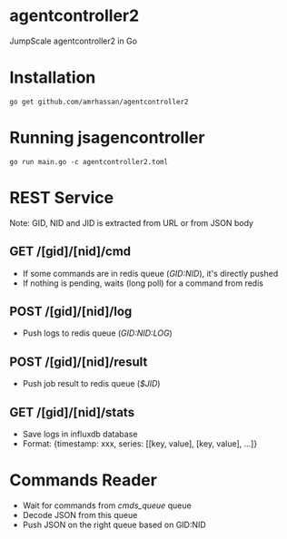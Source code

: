 # agentcontroller2
JumpScale agentcontroller2 in Go

# Installation
```
go get github.com/amrhassan/agentcontroller2
```

# Running jsagencontroller
```
go run main.go -c agentcontroller2.toml
```

# REST Service
Note: GID, NID and JID is extracted from URL or from JSON body

## GET /[gid]/[nid]/cmd
* If some commands are in redis queue (*$GID:$NID*), it's directly pushed
* If nothing is pending, waits (long poll) for a command from redis

## POST /[gid]/[nid]/log
* Push logs to redis queue (*$GID:$NID:LOG*)

## POST /[gid]/[nid]/result
* Push job result to redis queue (*$JID*)

## GET /[gid]/[nid]/stats
* Save logs in influxdb database
* Format: {timestamp: xxx, series: [[key, value], [key, value], ...]}

# Commands Reader
* Wait for commands from *cmds_queue* queue
* Decode JSON from this queue
* Push JSON on the right queue based on GID:NID
